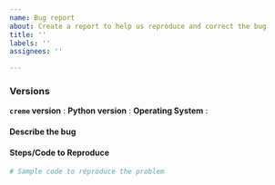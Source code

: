 ```yaml
---
name: Bug report
about: Create a report to help us reproduce and correct the bug
title: ''
labels: ''
assignees: ''

---
```


<!--
Before submitting a bug, please make sure the issue hasn't been already
addressed by searching through the past issues.
-->
### Versions
<!--
Describe all the versions that can help us to correct the bug
-->

**`creme` version** : 
**Python version** : 
**Operating System** :

#### Describe the bug
<!--
A clear and concise description of the bug.
-->

#### Steps/Code to Reproduce
<!--
Please add a minimal example that we can reproduce the error by running the
code. Be as succinct as possible. In short, we
are going to copy-paste your code and we expect to get the same
result as you.

If we need to have access to a particular dataset to reproduce the error, 
please attach it (or a reduced version if the file is too big) in a file (csv, json...). 
If you are not allowed to share the dataset, please try to create a minimal example with synthetic
data which can allow us to reproduce the bug. 

If the code is too long, feel free to put it in a public gist and link
it in the issue: https://gist.github.com
-->

```python
# Sample code to reproduce the problem
```


<!-- Thanks for contributing! -->
